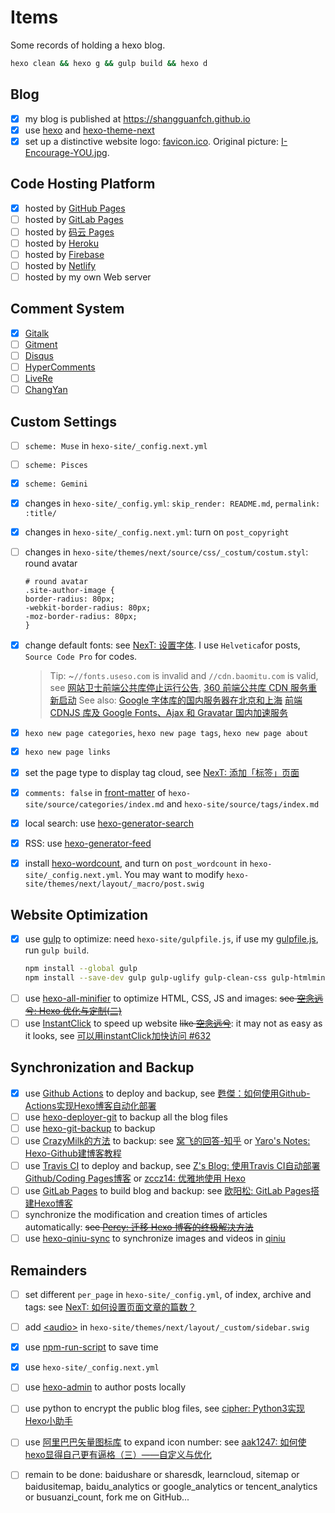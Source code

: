 # Items
Some records of holding a hexo blog.

``` bash
hexo clean && hexo g && gulp build && hexo d
```

## Blog
- [x] my blog is published at https://shangguanfch.github.io
- [x] use [hexo](https://hexo.io/) and [hexo-theme-next](https://github.com/iissnan/hexo-theme-next/)
- [x] set up a distinctive website logo: [favicon.ico](/uploads/favicon.ico). Original picture: [I-Encourage-YOU.jpg](http://pic1.win4000.com/wallpaper/0/51ee2f28c52a7.jpg).

## Code Hosting Platform
- [x] hosted by [GitHub Pages](https://pages.github.com/)
- [ ] hosted by [GitLab Pages](https://about.gitlab.com/features/pages/)
- [ ] hosted by [码云 Pages](http://git.mydoc.io/?t=180861)
- [ ] hosted by [Heroku](https://www.heroku.com/)
- [ ] hosted by [Firebase](https://firebase.google.com/)
- [ ] hosted by [Netlify](https://www.netlify.com/)
- [ ] hosted by my own Web server

## Comment System
- [x] [Gitalk](https://github.com/gitalk/gitalk)
- [ ] [Gitment](https://github.com/imsun/gitment)
- [ ] [Disqus](https://disqus.com/)
- [ ] [HyperComments](https://www.hypercomments.com/)
- [ ] [LiveRe](https://livere.com/insight/communite)
- [ ] [ChangYan](https://changyan.kuaizhan.com/)

## Custom Settings
- [ ] `scheme: Muse` in `hexo-site/_config.next.yml`
- [ ] `scheme: Pisces`
- [x] `scheme: Gemini`

- [x] changes in `hexo-site/_config.yml`: `skip_render: README.md`, `permalink: :title/`
- [x] changes in `hexo-site/_config.next.yml`: turn on `post_copyright`
- [ ] changes in `hexo-site/themes/next/source/css/_costum/costum.styl`: round avatar
  ```
  # round avatar
  .site-author-image {
  border-radius: 80px;
  -webkit-border-radius: 80px;
  -moz-border-radius: 80px;
  }
  ```
- [x] change default fonts: see [NexT: 设置字体](http://theme-next.iissnan.com/theme-settings.html#fonts-customization). I use `Helvetica`for posts, `Source Code Pro` for codes.
  > Tip: ~`//fonts.useso.com` is invalid and `//cdn.baomitu.com` is valid, see [网站卫士前端公共库停止运行公告](http://wangzhan.360.com/notice/detail4), [360 前端公共库 CDN 服务重新启动](http://wangzhan.360.com/notice/detail/10005)
  See also: 
  [Google 字体库的国内服务器在北京和上海](https://www.zhihu.com/question/24955477/answer/120232550)
  [前端 CDNJS 库及 Google Fonts、Ajax 和 Gravatar 国内加速服务](https://sb.sb/css-cdn/)

- [x] `hexo new page categories`, `hexo new page tags`, `hexo new page about`
- [x] `hexo new page links`
- [x] set the page type to display tag cloud, see [NexT: 添加「标签」页面](http://theme-next.iissnan.com/theme-settings.html#tags-page)
- [x] `comments: false` in [front-matter](https://hexo.io/docs/front-matter.html) of `hexo-site/source/categories/index.md` and `hexo-site/source/tags/index.md`

- [x] local search: use [hexo-generator-search](https://github.com/PaicHyperionDev/hexo-generator-search)
- [x] RSS: use [hexo-generator-feed](https://github.com/hexojs/hexo-generator-feed)
- [x] install [hexo-wordcount](https://www.npmjs.com/package/hexo-wordcount), and turn on `post_wordcount` in `hexo-site/_config.next.yml`. You may want to modify `hexo-site/themes/next/layout/_macro/post.swig`

## Website Optimization
- [x] use [gulp](https://gulpjs.com/) to optimize: need `hexo-site/gulpfile.js`, if use my [gulpfile.js](https://github.com/shangguanfch/shangguanfch.github.io/blob/src/gulpfile.js), run `gulp build`.
  ```bash
  npm install --global gulp
  npm install --save-dev gulp gulp-uglify gulp-clean-css gulp-htmlmin gulp-htmlclean gulp-imagemin gulp-concat
  ```
- [ ] use [hexo-all-minifier](https://github.com/chenzhutian/hexo-all-minifier) to optimize HTML, CSS, JS and images: ~~see [空念远兮: Hexo 优化与定制(二)](http://lukang.me/2015/optimization-of-hexo-2.html)~~
- [ ] use [InstantClick](http://instantclick.io/) to speed up website ~~like [空念远兮](http://lukang.me/2015/optimization-of-hexo-2.html#comments)~~: it may not as easy as it looks, see [可以用instantClick加快访问 #632](https://github.com/iissnan/hexo-theme-next/issues/632)

## Synchronization and Backup
- [x] use [Github Actions](https://docs.github.com/en/actions) to deploy and backup, see [甦傑：如何使用Github-Actions实现Hexo博客自动化部署](https://sujie-168.top/2021/05/24/%E5%A6%82%E4%BD%95%E4%BD%BF%E7%94%A8Github-Actions%E5%AE%9E%E7%8E%B0Hexo%E5%8D%9A%E5%AE%A2%E8%87%AA%E5%8A%A8%E5%8C%96%E9%83%A8%E7%BD%B2/)
- [ ] use [hexo-deployer-git](https://github.com/hexojs/hexo-deployer-git) to backup all the blog files
- [ ] use [hexo-git-backup](https://github.com/coneycode/hexo-git-backup) to backup
- [ ] use [CrazyMilk的方法](http://crazymilk.github.io/2015/12/28/GitHub-Pages-Hexo%E6%90%AD%E5%BB%BA%E5%8D%9A%E5%AE%A2/) to backup: see [窝飞的回答-知乎](https://www.zhihu.com/question/21193762/answer/149965944) or [Yaro's Notes: Hexo-Github建博客教程](https://yaro97.github.io/2017/01/07/Hexo-Github%E5%BB%BA%E5%8D%9A%E5%AE%A2%E6%95%99%E7%A8%8B/)
- [ ] use [Travis CI](https://www.travis-ci.org/) to deploy and backup, see [Z's Blog: 使用Travis CI自动部署Github/Coding Pages博客](https://imzlp.me/posts/42318/) or [zccz14: 优雅地使用 Hexo](https://zccz14.com/2016/12/30/%E4%BC%98%E9%9B%85%E5%9C%B0%E4%BD%BF%E7%94%A8Hexo/)
- [ ] use [GitLab Pages](https://docs.gitlab.com/ee/user/project/pages/index.html) to build blog and backup: see [欧阳松: GitLab Pages搭建Hexo博客](https://www.ouyangsong.com/2017/05/28/gitlab-pages-hexo-cloudflare-ssl-markdown/)
- [ ] synchronize the modification and creation times of articles automatically: ~~see [Percy: 迁移 Hexo 博客的终极解决方法](http://blog.percymong.com/2017/07/08/hexo-super-solution-for-moving-blog/)~~
- [ ] use [hexo-qiniu-sync](https://github.com/gyk001/hexo-qiniu-sync) to synchronize images and videos in [qiniu](https://portal.qiniu.com)

## Remainders
- [ ] set different `per_page` in `hexo-site/_config.yml`, of index, archive and tags: see [NexT: 如何设置页面文章的篇数？](http://theme-next.iissnan.com/faqs.html#setting-page-size)
- [ ] add [\<audio\>](http://www.w3school.com.cn/tags/tag_audio.asp) in `hexo-site/themes/next/layout/_custom/sidebar.swig`
- [x] use [npm-run-script](https://docs.npmjs.com/cli/run-script) to save time
- [x] use `hexo-site/_config.next.yml`

- [ ] use [hexo-admin](https://github.com/jaredly/hexo-admin) to author posts locally
- [ ] use python to encrypt the public blog files, see [cipher: Python3实现Hexo小助手](http://www.ciphermagic.cn/python-helper-4-hexo.html)
- [ ] use [阿里巴巴矢量图标库](http://www.iconfont.cn/) to expand icon number: see [aak1247: 如何使hexo显得自己更有逼格（三）——自定义与优化](https://aak1247.github.io/2017/01/22/hexo-next-3/)

- [ ] remain to be done: baidushare or sharesdk, learncloud, sitemap or baidusitemap, baidu_analytics or google_analytics or tencent_analytics or busuanzi_count, fork me on GitHub...
